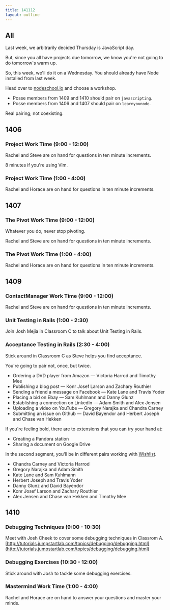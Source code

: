```yaml
---
title: 141112
layout: outline
---
```


## All

Last week, we arbitrarily decided Thursday is JavaScript day.

But, since you all have projects due tomorrow, we know you're not going to do tomorrow's warm up.

So, this week, we'll do it on a Wednesday. You should already have Node installed from last week.

Head over to [nodeschool.io](http://nodeschool.io/) and choose a workshop.

* Posse members from 1409 and 1410 should pair on `javascripting`.
* Posse members from 1406 and 1407 should pair on `learnyounode`.

Real pairing; not coexisting.

## 1406

### Project Work Time (9:00 - 12:00)

Rachel and Steve are on hand for questions in ten minute increments.

8 minutes if you're using Vim.

### Project Work Time (1:00 - 4:00)

Rachel and Horace are on hand for questions in ten minute increments.

## 1407

### The Pivot Work Time (9:00 - 12:00)

Whatever you do, never stop pivoting.

Rachel and Steve are on hand for questions in ten minute increments.

### The Pivot Work Time (1:00 - 4:00)

Rachel and Horace are on hand for questions in ten minute increments.

## 1409

### ContactManager Work Time (9:00 - 12:00)

Rachel and Steve are on hand for questions in ten minute increments.

### Unit Testing in Rails (1:00 - 2:30)

Join Josh Mejia in Classroom C to talk about Unit Testing in Rails.

### Acceptance Testing in Rails (2:30 - 4:00)

Stick around in Classroom C as Steve helps you find acceptance.

You're going to pair not, once, but twice.

* Ordering a DVD player from Amazon — Victoria Harrod and Timothy Mee
* Publishing a blog post — Konr Josef Larson and Zachary Routhier
* Sending a friend a message on Facebook — Kate Lane and Travis Yoder
* Placing a bid on Ebay — Sam Kuhlmann and Danny Glunz
* Establishing a connection on LinkedIn — Adam Smith and Alex Jensen
* Uploading a video on YouTube — Gregory Narajka and Chandra Carney
* Submitting an issue on Github — David Bayendor and Herbert Joseph and Chase van Hekken

If you're feeling bold, there are to extensions that you can try your hand at:

* Creating a Pandora station
* Sharing a document on Google Drive

In the second segment, you'll be in different pairs working with [Wishlist](https://github.com/turingschool-examples/wishlist).

* Chandra Carney and Victoria Harrod
* Gregory Narajka and Adam Smith
* Kate Lane and Sam Kuhlmann
* Herbert Joseph and Travis Yoder
* Danny Glunz and David Bayendor
* Konr Josef Larson and Zachary Routhier
* Alex Jensen and Chase van Hekken and Timothy Mee

## 1410

### Debugging Techniques (9:00 - 10:30)

Meet with Josh Cheek to cover some debugging techniques in Classrom A.
[http://tutorials.jumpstartlab.com/topics/debugging/debugging.html](http://tutorials.jumpstartlab.com/topics/debugging/debugging.html)


### Debugging Exercises (10:30 - 12:00)

Stick around with Josh to tackle some debugging exercises.

### Mastermind Work Time (1:00 - 4:00)

Rachel and Horace are on hand to answer your questions and master your minds.
